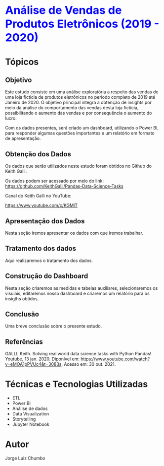 <h1 style='color: blue; font-size: 36px; font-weight: bold;'>Análise de Vendas de Produtos Eletrônicos (2019 - 2020)</h1>

# Tópicos
## Objetivo
Este estudo consiste em uma análise exploratória a respeito das vendas de uma loja fictícia de produtos eletrônicos no período completo de 2019 até Janeiro de 2020. O objetivo principal integra a obtenção de insights por meio da análise do comportamento das vendas desta loja fictícia, possibilitando o aumento das vendas e por consequência o aumento do lucro.

Com os dados presentes, será criado um dashboard, utilizando o Power BI, para responder algumas questões importantes e um relatório em formato de apresentação.

## Obtenção dos Dados
Os dados que serão utilizados neste estudo foram obtidos no Github do Keith Galli.

Os dados podem ser acessado por meio do link:
https://github.com/KeithGalli/Pandas-Data-Science-Tasks

Canal do Keith Galli no YouTube:

https://www.youtube.com/c/KGMIT

## Apresentação dos Dados
Nesta seção iremos apresentar os dados com que iremos trabalhar.
## Tratamento dos dados
Aqui realizaremos o tratamento dos dados.
## Construção do Dashboard
Nesta seção criaremos as medidas e tabelas auxiliares, selecionaremos os visuiais, editaremos nosso dashboard e criaremos um relatório para os insigths obtidos.
## Conclusão
Uma breve conclusão sobre o presente estudo.
## Referências
GALLI, Keith. Solving real world data science tasks with Python Pandas!. Youtube, 13 jan. 2020. Diponível em: https://www.youtube.com/watch?v=eMOA1pPVUc4&t=3083s. Acesso em: 30 out. 2021.

# Técnicas e Tecnologias Utilizadas
 - ETL
 - Power BI
 - Análise de dados
 - Data Visualization
 - Storytelling
 - Jupyter Notebook
 
# Autor
Jorge Luiz Chumbo
